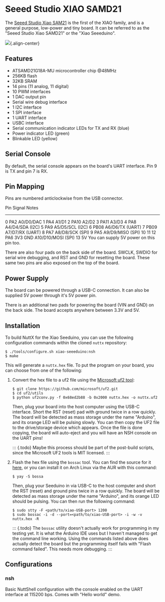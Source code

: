Seeed Studio XIAO SAMD21
========================

The [Seeed Studio Xiao
SAM21](https://wiki.seeedstudio.com/Seeeduino-XIAO/) is the first of the
XIAO family, and is a general purpose, low-power and tiny board. It can
be referred to as the \"Seeed Studio Xiao SAMD21\" or the \"Xiao
Seeeduino\".

![](seeed-xiao-samd21.jpg){.align-center}

Features
--------

-   ATSAMD21G18A-MU microcontroller chip \@48MHz
-   256KB flash
-   32KB SRAM
-   14 pins (11 analog, 11 digital)
-   10 PWM interfaces
-   1 DAC output pin
-   Serial wire debug interface
-   1 I2C interface
-   1 SPI interface
-   1 UART interface
-   USBC interface
-   Serial communication indicator LEDs for TX and RX (blue)
-   Power indicator LED (green)
-   Blinkable LED (yellow)

Serial Console
--------------

By default, the serial console appears on the board\'s UART interface.
Pin 9 is TX and pin 7 is RX.

Pin Mapping
-----------

Pins are numbered anticlockwise from the USB connector.

  Pin        Signal        Notes
  ---------- ------------- ------------------------------------------
  0          PA2           A0/D0/DAC
  1          PA4           A1/D1
  2          PA10          A2/D2
  3          PA11          A3/D3
  4          PA8           A4/D4/SDA (I2C)
  5          PA9           A5/D5/SCL (I2C)
  6          PB08          A6/D6/TX (UART)
  7          PB09          A7/D7/RX (UART)
  8          PA7           A8/D8/SCK (SPI)
  9          PA5           A9/D9/MISO (SPI)
  10 11 12   PA6 3V3 GND   A10/D10/MOSI (SPI)
  13         5V            You can supply 5V power on this pin too.

There are also four pads on the back side of the board. SWCLK, SWDIO for
serial wire debugging, and RST and GND for resetting the board. These
same two pins are also exposed on the top of the board.

Power Supply
------------

The board can be powered through a USB-C connection. It can also be
supplied 5V power through it\'s 5V power pin.

There is an additional two pads for powering the board (VIN and GND) on
the back side. The board accepts anywhere between 3.3V and 5V.

Installation
------------

To build NuttX for the Xiao Seeduino, you can use the following
configuration commands within the cloned `nuttx` repository:

``` {.console}
$ ./tools/configure.sh xiao-seeeduino:nsh
$ make
```

This will generate a `nuttx.hex` file. To put the program on your board,
you can choose from one of the following:

1.  Convert the hex file to a uf2 file using the [Microsoft uf2
    tool](https://github.com/microsoft/uf2/):

    ``` {.console}
    $ git clone https://github.com/microsoft/uf2.git
    $ cd uf2/utils
    $ python uf2conv.py -f 0x68ed2b88 -b 0x2000 nuttx.hex -o nuttx.uf2
    ```

    Then, plug your board into the host computer using the USB-C
    interface. Short the RST (reset) pad with ground twice in a row
    quickly. The board will be detected as mass storage under the name
    \"Arduino\", and its orange LED will be pulsing slowly. You can then
    copy the UF2 file to the drive/storage device which appears. Once
    the file is done copying, the board will auto-eject and you will
    have an NSH console on the UART pins!

    ::: {.todo}
    Maybe this process should be part of the post-build scripts, since
    the Microsoft UF2 tools is MIT licensed.
    :::

2.  Flash the hex file using the `bossac` tool. You can find the source
    for it [here](https://github.com/shumatech/BOSSA/), or you can
    install it on Arch Linux via the AUR with this command:

    ``` {.console}
    $ yay -S bossa
    ```

    Then, plug your Seeduino in via USB-C to the host computer and short
    the RST (reset) and ground pins twice in a row quickly. The board
    will be detected as mass storage under the name \"Arduino\", and its
    orange LED should be pulsing. You can then run the following
    command:

    ``` {.console}
    $ sudo stty -F <path/to/xiao-USB-port> 1200
    $ sudo bossac -i -d --port=<path/to/xiao-USB-port> -i -w -v nuttx.hex -R
    ```

    ::: {.todo}
    The `bossac` utility doesn\'t actually work for programming in my
    testing yet. It is what the Arduino IDE uses but I haven\'t managed
    to get the command line working. Using the commands listed above
    does actually detect the board but the programming itself fails with
    \"Flash command failed\". This needs more debugging.
    :::

Configurations
--------------

### nsh

Basic NuttShell configuration with the console enabled on the UART
interface at 115200 bps. Comes with \"Hello world\" demo.
